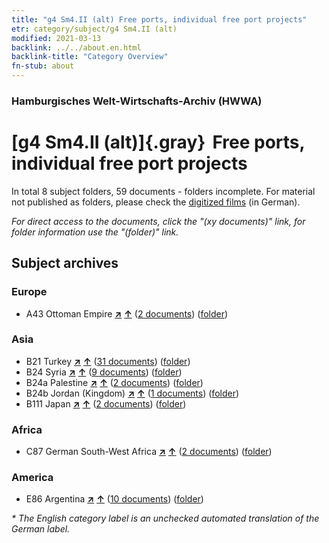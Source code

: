 ```yaml
---
title: "g4 Sm4.II (alt) Free ports, individual free port projects"
etr: category/subject/g4 Sm4.II (alt)
modified: 2021-03-13
backlink: ../../about.en.html
backlink-title: "Category Overview"
fn-stub: about
---
```


### Hamburgisches Welt-Wirtschafts-Archiv (HWWA)
# [g4 Sm4.II (alt)]{.gray}&#8201; Free ports, individual free port projects&#160; 





In total 8 subject folders, 59 documents - folders incomplete.
For material not published as folders, please check the [digitized films](/film/h1_sh) (in German).

_For direct access to the documents, click the "(xy documents)" link, for folder information use the "(folder)" link._

## Subject archives



### Europe

- A43 Ottoman Empire [**&nearr;**](../../../geo/i/141034/about.en.html "Ottoman Empire (all folders)") [**&uarr;**](../../../geo/about.en.html#A43 "Country category system") (<a href="https://pm20.zbw.eu/dfgview/sh/141034,144485" title="about: Ottoman Empire : Free ports, individual free port projects" target="_blank">2 documents</a>) ([folder](http://purl.org/pressemappe20/folder/sh/141034,144485))

### Asia

- B21 Turkey [**&nearr;**](../../../geo/i/141111/about.en.html "Turkey (all folders)") [**&uarr;**](../../../geo/about.en.html#B21 "Country category system") (<a href="https://pm20.zbw.eu/dfgview/sh/141111,144485" title="about: Turkey : Free ports, individual free port projects" target="_blank">31 documents</a>) ([folder](http://purl.org/pressemappe20/folder/sh/141111,144485))
- B24 Syria [**&nearr;**](../../../geo/i/141114/about.en.html "Syria (all folders)") [**&uarr;**](../../../geo/about.en.html#B24 "Country category system") (<a href="https://pm20.zbw.eu/dfgview/sh/141114,144485" title="about: Syria : Free ports, individual free port projects" target="_blank">9 documents</a>) ([folder](http://purl.org/pressemappe20/folder/sh/141114,144485))
- B24a Palestine [**&nearr;**](../../../geo/i/141115/about.en.html "Palestine (all folders)") [**&uarr;**](../../../geo/about.en.html#B24a "Country category system") (<a href="https://pm20.zbw.eu/dfgview/sh/141115,144485" title="about: Palestine : Free ports, individual free port projects" target="_blank">2 documents</a>) ([folder](http://purl.org/pressemappe20/folder/sh/141115,144485))
- B24b Jordan (Kingdom) [**&nearr;**](../../../geo/i/141116/about.en.html "Jordan (Kingdom) (all folders)") [**&uarr;**](../../../geo/about.en.html#B24b "Country category system") (<a href="https://pm20.zbw.eu/dfgview/sh/141116,144485" title="about: Jordan (Kingdom) : Free ports, individual free port projects" target="_blank">1 documents</a>) ([folder](http://purl.org/pressemappe20/folder/sh/141116,144485))
- B111 Japan [**&nearr;**](../../../geo/i/141272/about.en.html "Japan (all folders)") [**&uarr;**](../../../geo/about.en.html#B111 "Country category system") (<a href="https://pm20.zbw.eu/dfgview/sh/141272,144485" title="about: Japan : Free ports, individual free port projects" target="_blank">2 documents</a>) ([folder](http://purl.org/pressemappe20/folder/sh/141272,144485))

### Africa

- C87 German South-West Africa [**&nearr;**](../../../geo/i/141450/about.en.html "German South-West Africa (all folders)") [**&uarr;**](../../../geo/about.en.html#C87 "Country category system") (<a href="https://pm20.zbw.eu/dfgview/sh/141450,144485" title="about: German South-West Africa : Free ports, individual free port projects" target="_blank">2 documents</a>) ([folder](http://purl.org/pressemappe20/folder/sh/141450,144485))

### America

- E86 Argentina [**&nearr;**](../../../geo/i/141692/about.en.html "Argentina (all folders)") [**&uarr;**](../../../geo/about.en.html#E86 "Country category system") (<a href="https://pm20.zbw.eu/dfgview/sh/141692,144485" title="about: Argentina : Free ports, individual free port projects" target="_blank">10 documents</a>) ([folder](http://purl.org/pressemappe20/folder/sh/141692,144485))


_* The English category label is an unchecked automated translation of the German label._

